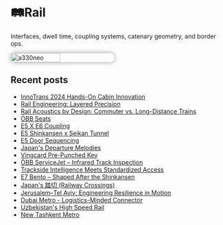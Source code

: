 # 🛤️Rail
Interfaces, dwell time, coupling systems, catenary geometry, and border ops.
<div style="display:flex;flex-wrap:wrap;gap:10px">
  <img src="/alvin-site/JPG_VID/PXL_20240926_095812896.jpg" alt="a330neo" width="48%" style="border-radius:12px; box-shadow:0 0 12px rgba(0,0,0,0.4);">
</div>

## Recent posts
- [InnoTrans 2024 Hands-On Cabin Innovation](innotrans-2024.md)
- [Rail Engineering: Layered Precision](stadler-2023.md)
- [Rail Acoustics by Design: Commuter vs. Long-Distance Trains](door-2023.md)
- [ÖBB Seats](obb-2024.md)
- [E5 X E6 Coupling](e5e6.md)
- [E5 Shinkansen x Seikan Tunnel](e5skn.md)
- [E5 Door Sequencing](e5close.md)
- [Japan's Departure Melodies](okaring.md)
- [Vingcard Pre-Punched Key](vingcard.md)
- [ÖBB ServiceJet – Infrared Track Inspection](servicejet.md)
- [Trackside Intelligence Meets Standardized Access](trackside.md)
- [E7 Bento – Shaped After the Shinkansen](e7bento.md)
- [Japan's 踏切 (Railway Crossings)](railx.md)
- [Jerusalem–Tel Aviv: Engineering Resilience in Motion](ilrail.md)
- [Dubai Metro - Logistics-Minded Connector](dxbmetro.md)
- [Uzbekistan's High Speed Rail](afro.md)
- [New Tashkent Metro](tosh.md)

